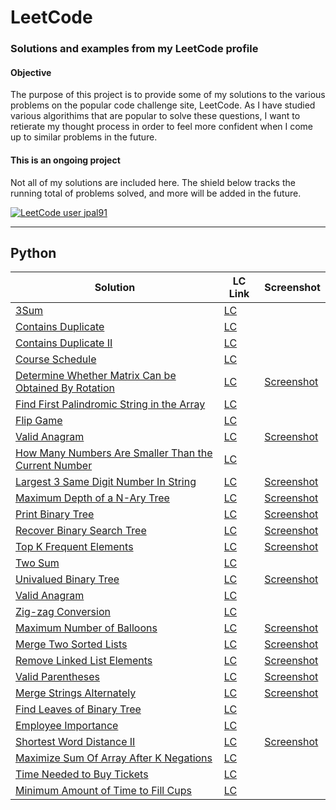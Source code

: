 # LeetCode

### Solutions and examples from my LeetCode profile


#### Objective
The purpose of this project is to provide some of my solutions to the various problems on the popular code challenge site, LeetCode. As I have studied various algorithims that are popular to solve these questions, I want to retierate my thought process in order to feel more confident when I come up to similar problems in the future. 

#### This is an ongoing project

Not all of my solutions are included here. The shield below tracks the running total of problems solved, and more will be added in the future.
 
[![LeetCode user jpal91](https://img.shields.io/badge/dynamic/json?style=for-the-badge&labelColor=black&color=%23ffa116&label=Solved&query=solved&url=https%3A%2F%2Fleetcode-badge.vercel.app%2Fapi%2Fusers%2Fjpal91&logo=leetcode&logoColor=yellow)](https://leetcode.com/jpal91/)

---

## Python

| Solution | LC Link | Screenshot |
|----------|---------|------------|
|[3Sum](/Python/3sum.py) | [LC](https://leetcode.com/problems/3sum) | |
|[Contains Duplicate](/Python/contains-duplicate.py) | [LC](https://leetcode.com/problems/contains-duplicate/) | |
|[Contains Duplicate II](/Python/contains-duplicate-ii.py) | [LC](https://leetcode.com/problems/contains-duplicate-ii) ||
|[Course Schedule](/Python/course-schedule.py) | [LC](https://leetcode.com/problems/course-schedule/) ||
|[Determine Whether Matrix Can be Obtained By Rotation](/Python/determine-whether-matrix.py) | [LC](https://leetcode.com/problems/determine-whether-matrix-can-be-obtained-by-rotation/) |[Screenshot](/Screenshots/determine-whether-matrix.JPG)|
|[Find First Palindromic String in the Array](/Python/find-first-palindromic-string.py) | [LC](https://leetcode.com/problems/find-first-palindromic-string-in-the-array/) ||
|[Flip Game](/Python/flip-game.py) | [LC](https://leetcode.com/problems/flip-game) ||
|[Valid Anagram](/Python/group-anagram.py) | [LC](https://leetcode.com/problems/valid-anagram/) |[Screenshot](/Screenshots/group-anagrams.jpg)|
|[How Many Numbers Are Smaller Than the Current Number](/Python/how-many-numbers-are-smaller.py) | [LC](https://leetcode.com/problems/how-many-numbers-are-smaller-than-the-current-number/) ||
|[Largest 3 Same Digit Number In String](/Python/largest-3-same-digit-number.py) | [LC](https://leetcode.com/problems/largest-3-same-digit-number-in-string) | [Screenshot](/Screenshots/largest-3-same-digit-number.JPG)|
|[Maximum Depth of a N-Ary Tree](/Python/maximum-depth-of-n-ary-tree.py) | [LC](https://leetcode.com/problems/maximum-depth-of-n-ary-tree) | [Screenshot](/Screenshots/maximum-depth-of-n-ary-tree.JPG) |
|[Print Binary Tree](/Python/print-binary-tree.py) | [LC](https://leetcode.com/problems/print-binary-tree) | [Screenshot](/Screenshots/print-binary-tree.JPG)|
|[Recover Binary Search Tree](/Python/recover-binary-search-tree.py) | [LC](https://leetcode.com/problems/recover-binary-search-tree/) | [Screenshot](/Screenshots/recover-binary-search-tree.JPG)|
|[Top K Frequent Elements](/Python/top-k-frequent-elements.py)|[LC](https://leetcode.com/problems/top-k-frequent-elements)|[Screenshot](/Screenshots/top-k-frequent-elements.jpg)
|[Two Sum](/Python/two-sum.py)|[LC](https://leetcode.com/problems/two-sum/)||
|[Univalued Binary Tree](/Python/univalued-binary-tree.py)|[LC](https://leetcode.com/problems/univalued-binary-tree/)|[Screenshot](/Screenshots/univalued-binary-tree.py)|
|[Valid Anagram](/Python/valid-anagram.py)|[LC](https://leetcode.com/problems/valid-anagram/)||
|[Zig-zag Conversion](/Python/zigzag-conversion.py)|[LC](https://leetcode.com/problems/zigzag-conversion/)||
|[Maximum Number of Balloons](/Python/maximum-number-of-balloons.py)|[LC](https://leetcode.com/problems/maximum-number-of-balloons/)|[Screenshot](https://assets.leetcode.com/users/images/5a313fe0-0260-4693-a1ec-2afc40af272e_1666389742.8823123.jpeg)
|[Merge Two Sorted Lists](/Python/merge-two-sorted-lists.py)|[LC](https://leetcode.com/problems/merge-two-sorted-lists/)|[Screenshot](/Screenshots/merge-two-sorted-lists.jpg)|
|[Remove Linked List Elements](/Python/remove-linked-list-elements.py)|[LC](https://leetcode.com/problems/remove-linked-list-elements)|[Screenshot](/Screenshots/remove-linked-list-elements.jpg)|
|[Valid Parentheses](/Python/valid-parentheses.py)|[LC](https://leetcode.com/problems/valid-parentheses/)|[Screenshot](/Screenshots/valid-parentheses.jpg)|
|[Merge Strings Alternately](/Python/merge-strings-alternately.py)|[LC](https://leetcode.com/problems/merge-strings-alternately)|[Screenshot](/Screenshots/merge-strings-alternately.jpg)|
|[Find Leaves of Binary Tree](/Python/find-leaves-of-binary.py)|[LC](https://leetcode.com/problems/find-leaves-of-binary-tree)||
|[Employee Importance](/Python/employee-importance.py)|[LC](https://leetcode.com/problems/employee-importance)||
|[Shortest Word Distance II](/Python/shortest-word-distance-ii.py)|[LC](https://leetcode.com/problems/shortest-word-distance-ii)|[Screenshot](/Screenshots/shortest-word-distance-ii.jpg)|
|[Maximize Sum Of Array After K Negations](/Python/maximize-sum-of-array.py)|[LC](https://leetcode.com/problems/maximize-sum-of-array-after-k-negations)||
|[Time Needed to Buy Tickets](/Python/time-needed-to-buy.py)|[LC](https://leetcode.com/problems/time-needed-to-buy-tickets)||
|[Minimum Amount of Time to Fill Cups](/Python/minimum-amount-of-time.py)|[LC](https://leetcode.com/problems/minimum-amount-of-time-to-fill-cups)||